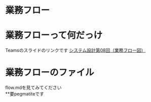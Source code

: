 # 業務フロー

# 業務フローって何だっけ
Teamsのスライドのリンクです
[システム設計第08回（業務フロー図）](https://asojukustudent.sharepoint.com/sites/SD2DEF_abcc21/DocLib/%E3%82%B7%E3%82%B9%E3%83%86%E3%83%A0%E8%A8%AD%E8%A8%88%E7%AC%AC08%E5%9B%9E%EF%BC%88%E6%A5%AD%E5%8B%99%E3%83%95%E3%83%AD%E3%83%BC%E5%9B%B3%EF%BC%89.ppsx)  


# 業務フローのファイル
flow.mdを見てみてください  
**要pegmatiteです

